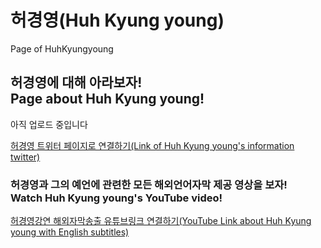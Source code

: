 # 허경영(Huh Kyung young)
Page of HuhKyungyoung
<html>    
<head>
</head>       
<body>
                      
<h2>허경영에 대해 아라보자!<br>Page about Huh Kyung young!</h2>
                      
<p>아직 업로드 중입니다</p>
                      
<a href="http://www.twitter.com/fanofHKY">허경영 트위터 페이지로 연결하기(Link of Huh Kyung young's information twitter)</a>
                      
<h3>허경영과 그의 예언에 관련한 모든 해외언어자막 제공 영상을 보자!
<br>Watch Huh Kyung young's YouTube video!</h3>
                      
<a href="https://www.youtube.com/channel/UCy3eNixQgJld165YDfRDRZg">허경영강연 해외자막송출 유튜브링크 연결하기(YouTube Link about Huh Kyung young with English subtitles)</a>                     
          
</body>
</html>
